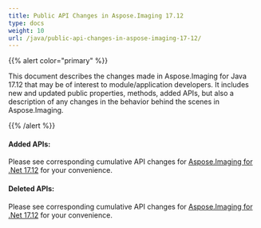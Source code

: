 ```yaml
---
title: Public API Changes in Aspose.Imaging 17.12
type: docs
weight: 10
url: /java/public-api-changes-in-aspose-imaging-17-12/
---
```


{{% alert color="primary" %}} 

This document describes the changes made in Aspose.Imaging for Java 17.12 that may be of interest to module/application developers. It includes new and updated public properties, methods, added APIs, but also a description of any changes in the behavior behind the scenes in Aspose.Imaging.

{{% /alert %}} 
#### **Added APIs:**


Please see corresponding cumulative API changes for [Aspose.Imaging for .Net 17.12](https://docs.aspose.com/imaging/net/aspose-imaging-for-net-17-12-release-notes/) for your convenience. 


#### **Deleted APIs:**


Please see corresponding cumulative API changes for [Aspose.Imaging for .Net 17.12](https://docs.aspose.com/imaging/net/aspose-imaging-for-net-17-12-release-notes/) for your convenience.
